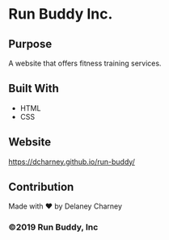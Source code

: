 # Run Buddy Inc.

## Purpose
A website that offers fitness training services.

## Built With
* HTML
* CSS

## Website
https://dcharney.github.io/run-buddy/

## Contribution
Made with ❤️ by Delaney Charney

### ©️2019 Run Buddy, Inc 
